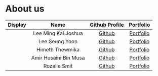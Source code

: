 # About us

| Display |         Name          |               Github Profile               |             Portfolio              |
|---------|:---------------------:|:------------------------------------------:|:----------------------------------:|
| ![]()   |  Lee Ming Kai Joshua  |  [Github](https://github.com/b1inmeister)  |  [Portfolio](team/b1inmeister.md)  |
| ![]()   |    Lee Seung Yoon     |    [Github](https://github.com/LEESY02)    |    [Portfolio](team/leesy02)    |
| ![]()   |    Himeth Thewmika    |  [Github](https://github.com/himethcodes)  |  [Portfolio](team/himethcodes.md)  |
| ![]()   | Amir Husaini Bin Musa | [Github](https://github.com/amirhusaini06) | [Portfolio](team/amirhusaini06.md) |
| ![]()   |     Rozalie Smit      |  [Github](https://github.com/rozaliesmit)  |  [Portfolio](team/rozaliesmit.md)  |
